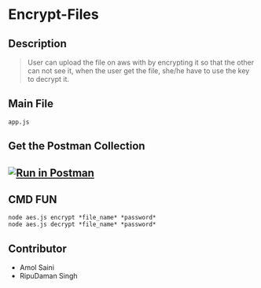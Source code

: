 # Encrypt-Files

## Description

> User can upload the file on aws with by encrypting it so that the
> other can not see it, when the user get the file, she/he have to use
> the key to decrypt it.

## Main File
    app.js

## Get the Postman Collection

[![Run in Postman](https://run.pstmn.io/button.svg)](https://app.getpostman.com/run-collection/ec4d43aec7ad65332188)
--
## CMD FUN
    node aes.js encrypt *file_name* *password*
    node aes.js decrypt *file_name* *password*
    
## Contributor
- Amol Saini
- RipuDaman Singh

